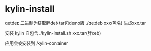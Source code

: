 # kylin-install
getdep 二进制为获取胖deb tar包demo版
./getdeb  xxx(包名) 生成xxx.tar

安装 kylin 自包含
 ./kylin-install.sh  xxx.tar(胖deb)

应用会被安装到 /kylin-container
